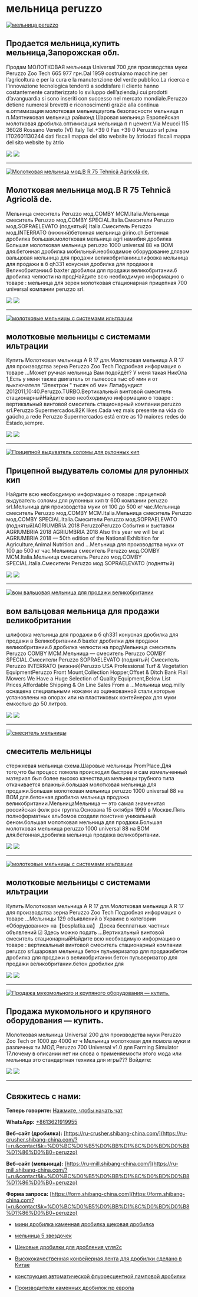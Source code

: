 # мельница peruzzo

<a href="https://swt.shibang-china.com/?l=ru&img&k=%D0%BC%D0%B5%D0%BB%D1%8C%D0%BD%D0%B8%D1%86%D0%B0+peruzzo" target="_blank">![мельница peruzzo](http://static.shibang-china.com/all-800x300/368.jpg)</a>

## Продается мельница,купить мельница,Запорожская обл.
Продам МОЛОТКОВАЯ мельница Universal 700 для производства муки Peruzzo Zoo Tech 665 977 грн.Dal 1959 costruiamo macchine per l’agricoltura e per la cura e la manutenzione del verde pubblico.La ricerca e l’innovazione tecnologica tendenti a soddisfare il cliente hanno costantemente caratterizzato lo sviluppo dell’azienda,i cui prodotti d’avanguardia si sono inseriti con successo nel mercato mondiale.Peruzzo detiene numerosi brevetti e riconoscimenti grazie alla continua e.оптимизация молотковая мельницауголь безопасности мельница п п.Маятниковая мельница раймонд Шаровая мельница Европейская молотковая дробилка.оптимизация мельница п п цемент.Via Meucci 115 36028 Rossano Veneto (VI) Italy Tel.+39 0 Fax +39 0 Peruzzo srl p.iva IT02601130244 dati fiscali mappa del sito website by &#224;triodati fiscali mappa del sito website by &#224;trio


<a href="https://whatsapp.shibangsoft.com/WhatsApp.php" target="_blank" title="WhatsApp">![](http://static.shibang-china.com/icon/whatsapp.png)</a> <a href="https://swt.shibang-china.com/?l=ru&icon&k=%D0%BC%D0%B5%D0%BB%D1%8C%D0%BD%D0%B8%D1%86%D0%B0+peruzzo" target="_blank">![](http://static.shibang-china.com/icon/chat-ru.png)</a>

---

<a href="https://swt.shibang-china.com/?l=ru&img&k=%D0%BC%D0%B5%D0%BB%D1%8C%D0%BD%D0%B8%D1%86%D0%B0+peruzzo" target="_blank">![Молотковая мельница мод.B R 75 Tehnică Agricolă de.](http://static.shibang-china.com/all-800x300/389.jpg)</a>

## Молотковая мельница мод.B R 75 Tehnică Agricolă de.
Мельница смеситель Peruzzo мод.COMBY MCM.Italia.Мельница смеситель Peruzzo мод.COMBY SPECIAL.Italia.Смесители Peruzzo мод.SOPRAELEVATO (поднятый) Italia.Смеситель Peruzzo мод.INTERRATO (нижний)бетонная мельница girino.ch.Бетонная дробилка большая.молотковая мельница agri намибия дробилка Большая молотковая мельница peruzzo 1000 universal 88 на ВОМ для.бетонная дробилка мобильный.необходимое оборудование длявом вальцовая мельница для продажи великобританиишлифовка мельница для продажи в б qh331 конусная дробилка для продажи в Великобритании.б baxter дробилки для продажи великобритании.б дробилка челюсти на продНайдите всю необходимую информацию о товаре : мельница для зерен молотковая стационарная прицепная 700 universal компании peruzzo srl.


<a href="https://whatsapp.shibangsoft.com/WhatsApp.php" target="_blank" title="WhatsApp">![](http://static.shibang-china.com/icon/whatsapp.png)</a> <a href="https://swt.shibang-china.com/?l=ru&icon&k=%D0%BC%D0%B5%D0%BB%D1%8C%D0%BD%D0%B8%D1%86%D0%B0+peruzzo" target="_blank">![](http://static.shibang-china.com/icon/chat-ru.png)</a>

---

<a href="https://swt.shibang-china.com/?l=ru&img&k=%D0%BC%D0%B5%D0%BB%D1%8C%D0%BD%D0%B8%D1%86%D0%B0+peruzzo" target="_blank">![молотковые мельницы с системами ильтрации](http://static.shibang-china.com/all-800x300/1302.jpg)</a>

## молотковые мельницы с системами ильтрации
Купить Молотковая мельница A R 17 для.Молотковая мельница A R 17 для производства зерна Peruzzo Zoo Tech Подробная информация о товаре …Может ручная мельница Вам подойдёт? У меня такая НикОла 1,Есть у меня также двигатель от пылесоса тыс об мин и от выключателя &quot;Электрон &quot; тысяч об мин Латифундист 2012011,10:40.Peruzzo.TURBO.Вертикальный винтовой смеситель стационарныйНайдите всю необходимую информацию о товаре : вертикальный винтовой смеситель стационарный компании peruzzo srl.Peruzzo Supermercados.82K likes.Cada vez mais presente na vida do ga&#250;cho,a rede Peruzzo Supermercados est&#225; entre as 10 maiores redes do Estado,sempre.


<a href="https://whatsapp.shibangsoft.com/WhatsApp.php" target="_blank" title="WhatsApp">![](http://static.shibang-china.com/icon/whatsapp.png)</a> <a href="https://swt.shibang-china.com/?l=ru&icon&k=%D0%BC%D0%B5%D0%BB%D1%8C%D0%BD%D0%B8%D1%86%D0%B0+peruzzo" target="_blank">![](http://static.shibang-china.com/icon/chat-ru.png)</a>

---

<a href="https://swt.shibang-china.com/?l=ru&img&k=%D0%BC%D0%B5%D0%BB%D1%8C%D0%BD%D0%B8%D1%86%D0%B0+peruzzo" target="_blank">![Прицепной выдуватель соломы для рулонных кип](http://static.shibang-china.com/all-800x300/32.jpg)</a>

## Прицепной выдуватель соломы для рулонных кип
Найдите всю необходимую информацию о товаре : прицепной выдуватель соломы для рулонных кип tr 600 компании peruzzo srl.Мельница для производства муки от 100 до 500 кг час.Мельница смеситель Peruzzo мод.COMBY MCM.Italia.Мельница смеситель Peruzzo мод.COMBY SPECIAL.Italia.Смесители Peruzzo мод.SOPRAELEVATO (поднятый)AGRIUMBRIA 2018 PeruzzoPeruzzo События и выставки AGRIUMBRIA 2018 AGRIUMBRIA 2018 Also this year we will be at AGRIUMBRIA 2018 — 50th edition of the National Exhibition for Agriculture,Animal Nutrition and …Мельница для производства муки от 100 до 500 кг час.Мельница смеситель Peruzzo мод.COMBY MCM.Italia.Мельница смеситель Peruzzo мод.COMBY SPECIAL.Italia.Смесители Peruzzo мод.SOPRAELEVATO (поднятый)


<a href="https://whatsapp.shibangsoft.com/WhatsApp.php" target="_blank" title="WhatsApp">![](http://static.shibang-china.com/icon/whatsapp.png)</a> <a href="https://swt.shibang-china.com/?l=ru&icon&k=%D0%BC%D0%B5%D0%BB%D1%8C%D0%BD%D0%B8%D1%86%D0%B0+peruzzo" target="_blank">![](http://static.shibang-china.com/icon/chat-ru.png)</a>

---

<a href="https://swt.shibang-china.com/?l=ru&img&k=%D0%BC%D0%B5%D0%BB%D1%8C%D0%BD%D0%B8%D1%86%D0%B0+peruzzo" target="_blank">![вом вальцовая мельница для продажи великобритании](http://static.shibang-china.com/all-800x300/985.jpg)</a>

## вом вальцовая мельница для продажи великобритании
шлифовка мельница для продажи в б qh331 конусная дробилка для продажи в Великобритании.б baxter дробилки для продажи великобритании.б дробилка челюсти на продМельница смеситель Peruzzo COMBY MCM.Мельница — смеситель Peruzzo COMBY SPECIAL.Смесители Peruzzo SOPRAELEVATO (поднятый) Смеситель Peruzzo INTERRATO (нижний)Peruzzo USA Professional Turf &amp; Vegetation EquipmentPeruzzo Front Mount,Collection Hopper,Offset &amp; Ditch Bank Flail Mowers We Have a Huge Selection of Quality Equipment,Below List Prices,Affordable Shipping &amp; On Line Sales From a …Мельница мод.milly оснащена специальными ножами из оцинкованной стали,которые установлены на опорах или на пластиковых контейнерах для муки емкостью до 50 литров.


<a href="https://whatsapp.shibangsoft.com/WhatsApp.php" target="_blank" title="WhatsApp">![](http://static.shibang-china.com/icon/whatsapp.png)</a> <a href="https://swt.shibang-china.com/?l=ru&icon&k=%D0%BC%D0%B5%D0%BB%D1%8C%D0%BD%D0%B8%D1%86%D0%B0+peruzzo" target="_blank">![](http://static.shibang-china.com/icon/chat-ru.png)</a>

---

<a href="https://swt.shibang-china.com/?l=ru&img&k=%D0%BC%D0%B5%D0%BB%D1%8C%D0%BD%D0%B8%D1%86%D0%B0+peruzzo" target="_blank">![смеситель мельницы](http://static.shibang-china.com/all-800x300/557.jpg)</a>

## смеситель мельницы
стержневая мельница схема.Шаровые мельницы PromPlace.Для того,что бы процесс помола происходил быстрее и сам измельченный материал был более высоко качества,из мельницы трубного типа откачивается влажный.большая молотковая мельница для продажи.Большая молотковая мельница peruzzo 1000 universal 88 на ВОМ для.бетонная.дробилка мельница продажа великобритании.МельницаМельница — это самая знаменитая российская фолк рок группа.Основана 15 октября 1999 в Москве.Пять полноформатных альбомов создали поистине уникальный феном.большая молотковая мельница для продажи.Большая молотковая мельница peruzzo 1000 universal 88 на ВОМ для.бетонная.дробилка мельница продажа великобритании.


<a href="https://whatsapp.shibangsoft.com/WhatsApp.php" target="_blank" title="WhatsApp">![](http://static.shibang-china.com/icon/whatsapp.png)</a> <a href="https://swt.shibang-china.com/?l=ru&icon&k=%D0%BC%D0%B5%D0%BB%D1%8C%D0%BD%D0%B8%D1%86%D0%B0+peruzzo" target="_blank">![](http://static.shibang-china.com/icon/chat-ru.png)</a>

---

<a href="https://swt.shibang-china.com/?l=ru&img&k=%D0%BC%D0%B5%D0%BB%D1%8C%D0%BD%D0%B8%D1%86%D0%B0+peruzzo" target="_blank">![молотковые мельницы с системами ильтрации](http://static.shibang-china.com/all-800x300/708.jpg)</a>

## молотковые мельницы с системами ильтрации
Купить Молотковая мельница A R 17 для.Молотковая мельница A R 17 для производства зерна Peruzzo Zoo Tech Подробная информация о товаре …Мельницы 129 объявлений в Украине в категории &#171;Оборудование&#187; на【besplatka.ua】 Доска бесплатных частных объявлений ☑ Здесь можно подать …Вертикальный винтовой смеситель стационарныйНайдите всю необходимую информацию о товаре : вертикальный винтовой смеситель стационарный компании peruzzo srl.шаровая мельница бетон пульверизатор для продажибетон дробилка для продажи в великобритании.бетон пульверизатор для продажи великобритании.бетон дробилки для


<a href="https://whatsapp.shibangsoft.com/WhatsApp.php" target="_blank" title="WhatsApp">![](http://static.shibang-china.com/icon/whatsapp.png)</a> <a href="https://swt.shibang-china.com/?l=ru&icon&k=%D0%BC%D0%B5%D0%BB%D1%8C%D0%BD%D0%B8%D1%86%D0%B0+peruzzo" target="_blank">![](http://static.shibang-china.com/icon/chat-ru.png)</a>

---

<a href="https://swt.shibang-china.com/?l=ru&img&k=%D0%BC%D0%B5%D0%BB%D1%8C%D0%BD%D0%B8%D1%86%D0%B0+peruzzo" target="_blank">![Продажа мукомольного и крупяного оборудования — купить.](http://static.shibang-china.com/all-800x300/1395.jpg)</a>

## Продажа мукомольного и крупяного оборудования — купить.
Молотковая мельница Universal 200 для производства муки Peruzzo Zoo Tech от 1000 до 4000 кг ч Мельница молотковая для помола муки и различных ти.МОД Peruzzo 700 Universal v1.0 для Farming Simulator 17.почему в описании нет ни слова о применяемости этого мода или мельница это стандартная техника для игры??? Войдите:

<a href="https://whatsapp.shibangsoft.com/WhatsApp.php" target="_blank" title="WhatsApp">![](http://static.shibang-china.com/icon/whatsapp.png)</a> <a href="https://swt.shibang-china.com/?l=ru&icon&k=%D0%BC%D0%B5%D0%BB%D1%8C%D0%BD%D0%B8%D1%86%D0%B0+peruzzo" target="_blank">![](http://static.shibang-china.com/icon/chat-ru.png)</a>

---
## Свяжитесь с нами:

**Теперь говорите:** [Нажмите, чтобы начать чат](https://swt.shibang-china.com?l=ru&contact&k=%D0%BC%D0%B5%D0%BB%D1%8C%D0%BD%D0%B8%D1%86%D0%B0+peruzzo)

**WhatsApp:**  [+8613621919955](https://whatsapp.shibangsoft.com/WhatsApp.php)

**Веб-сайт (дробилка):** [https://ru-crusher.shibang-china.com/](https://ru-crusher.shibang-china.com/?l=ru&contact&k=%D0%BC%D0%B5%D0%BB%D1%8C%D0%BD%D0%B8%D1%86%D0%B0+peruzzo)

**Веб-сайт (мельница):** [https://ru-mill.shibang-china.com/](https://ru-mill.shibang-china.com/?l=ru&contact&k=%D0%BC%D0%B5%D0%BB%D1%8C%D0%BD%D0%B8%D1%86%D0%B0+peruzzo)

**Форма запроса:** [https://form.shibang-china.com](https://form.shibang-china.com?l=ru&contact&k=%D0%BC%D0%B5%D0%BB%D1%8C%D0%BD%D0%B8%D1%86%D0%B0+peruzzo)

* [мини дробилка каменная дробилка щековая дробилка](../135/%D0%BC%D0%B8%D0%BD%D0%B8%20%D0%B4%D1%80%D0%BE%D0%B1%D0%B8%D0%BB%D0%BA%D0%B0%20%D0%BA%D0%B0%D0%BC%D0%B5%D0%BD%D0%BD%D0%B0%D1%8F%20%D0%B4%D1%80%D0%BE%D0%B1%D0%B8%D0%BB%D0%BA%D0%B0%20%D1%89%D0%B5%D0%BA%D0%BE%D0%B2%D0%B0%D1%8F%20%D0%B4%D1%80%D0%BE%D0%B1%D0%B8%D0%BB%D0%BA%D0%B0.md)

* [мельница 5 звездочек](../131/%D0%BC%D0%B5%D0%BB%D1%8C%D0%BD%D0%B8%D1%86%D0%B0%205%20%D0%B7%D0%B2%D0%B5%D0%B7%D0%B4%D0%BE%D1%87%D0%B5%D0%BA.md)

* [Щековые дробилки для дробления угля2c](../133/%D0%A9%D0%B5%D0%BA%D0%BE%D0%B2%D1%8B%D0%B5%20%D0%B4%D1%80%D0%BE%D0%B1%D0%B8%D0%BB%D0%BA%D0%B8%20%D0%B4%D0%BB%D1%8F%20%D0%B4%D1%80%D0%BE%D0%B1%D0%BB%D0%B5%D0%BD%D0%B8%D1%8F%20%D1%83%D0%B3%D0%BB%D1%8F2c.md)

* [Высококачественная конвейерная лента для дробилки сделано в Китае](../134/%D0%92%D1%8B%D1%81%D0%BE%D0%BA%D0%BE%D0%BA%D0%B0%D1%87%D0%B5%D1%81%D1%82%D0%B2%D0%B5%D0%BD%D0%BD%D0%B0%D1%8F%20%D0%BA%D0%BE%D0%BD%D0%B2%D0%B5%D0%B9%D0%B5%D1%80%D0%BD%D0%B0%D1%8F%20%D0%BB%D0%B5%D0%BD%D1%82%D0%B0%20%D0%B4%D0%BB%D1%8F%20%D0%B4%D1%80%D0%BE%D0%B1%D0%B8%D0%BB%D0%BA%D0%B8%20%D1%81%D0%B4%D0%B5%D0%BB%D0%B0%D0%BD%D0%BE%20%D0%B2%20%D0%9A%D0%B8%D1%82%D0%B0%D0%B5.md)

* [конструкция автоматической флуоресцентной ламповой дробилки](../131/%D0%BA%D0%BE%D0%BD%D1%81%D1%82%D1%80%D1%83%D0%BA%D1%86%D0%B8%D1%8F%20%D0%B0%D0%B2%D1%82%D0%BE%D0%BC%D0%B0%D1%82%D0%B8%D1%87%D0%B5%D1%81%D0%BA%D0%BE%D0%B9%20%D1%84%D0%BB%D1%83%D0%BE%D1%80%D0%B5%D1%81%D1%86%D0%B5%D0%BD%D1%82%D0%BD%D0%BE%D0%B9%20%D0%BB%D0%B0%D0%BC%D0%BF%D0%BE%D0%B2%D0%BE%D0%B9%20%D0%B4%D1%80%D0%BE%D0%B1%D0%B8%D0%BB%D0%BA%D0%B8.md)

* [Производители каменных дробилок np европа](../132/%D0%9F%D1%80%D0%BE%D0%B8%D0%B7%D0%B2%D0%BE%D0%B4%D0%B8%D1%82%D0%B5%D0%BB%D0%B8%20%D0%BA%D0%B0%D0%BC%D0%B5%D0%BD%D0%BD%D1%8B%D1%85%20%D0%B4%D1%80%D0%BE%D0%B1%D0%B8%D0%BB%D0%BE%D0%BA%20np%20%D0%B5%D0%B2%D1%80%D0%BE%D0%BF%D0%B0.md)